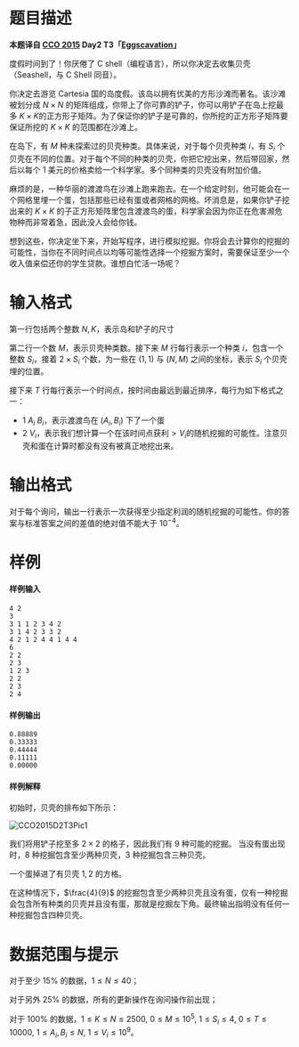 
# 题目描述

**本题译自 [CCO 2015](https://cemc.math.uwaterloo.ca/contests/computing/2015/index.html) Day2 T3「[Eggscavation](https://cemc.math.uwaterloo.ca/contests/computing/2015/stage%202/day2.pdf)」**

度假时间到了！你厌倦了 C shell（编程语言），所以你决定去收集贝壳（Seashell，与 C Shell 同音）。

你决定去游览 Cartesia 国的岛度假。该岛以拥有优美的方形沙滩而著名。该沙滩被划分成 $N\times N$ 的矩阵组成，你带上了你可靠的铲子，你可以用铲子在岛上挖最多 $K\times K$的正方形子矩阵。为了保证你的铲子是可靠的，你所挖的正方形子矩阵要保证所挖的 $K\times K$ 的范围都在沙滩上。

在岛下，有 $M$ 种未探索过的贝壳种类。具体来说，对于每个贝壳种类 $i$，有 $S_i$ 个贝壳在不同的位置。对于每个不同的种类的贝壳，你把它挖出来，然后带回家，然后以每个 $1$ 美元的价格卖给一个科学家。多个同种类的贝壳没有附加价值。

麻烦的是，一种华丽的渡渡鸟在沙滩上跑来跑去。在一个给定时刻，他可能会在一个网格里埋一个蛋，包括那些已经有蛋或者网格的网格。坏消息是，如果你铲子挖出来的 $K\times K$ 的子正方形矩阵里包含渡渡鸟的蛋，科学家会因为你正在危害濒危物种而非常着急，因此没人会给你钱。

想到这些，你决定坐下来，开始写程序，进行模拟挖掘。你将会去计算你的挖掘的可能性，当你在不同时间点以均等可能性选择一个挖掘方案时，需要保证至少一个收入值来偿还你的学生贷款。谁想白忙活一场呢？

# 输入格式

第一行包括两个整数 $N,K$，表示岛和铲子的尺寸

第二行一个数 $M$，表示贝壳种类数。接下来 $M$ 行每行表示一个种类 $i$，包含一个整数 $S_i$，接着 $2\times S_i$ 个数，为一些在 $(1,1)$ 与 $(N,M)$ 之间的坐标，表示 $S_i$ 个贝壳埋的位置。

接下来 $T$ 行每行表示一个时间点，按时间由最远到最近排序，每行为如下格式之一：
- $1$ $A_i$ $B_i$，表示渡渡鸟在 $(A_i,B_i)$ 下了一个蛋
- $2$ $V_i$，表示我们想计算一个在该时间点获利$>V_i$的随机挖掘的可能性。注意贝壳和蛋在计算时都没有没有被真正地挖出来。

# 输出格式

对于每个询问，输出一行表示一次获得至少指定利润的随机挖掘的可能性。你的答案与标准答案之间的差值的绝对值不能大于 $10^{-4}$。

# 样例

#### 样例输入
```plain
4 2
3
3 1 1 2 3 4 2
3 1 4 2 3 3 2
4 2 1 2 4 4 1 4 4
6
2 2
2 3
1 2 3
2 2
2 3
2 4
```
#### 样例输出
```plain
0.88889
0.33333
0.44444
0.11111
0.00000
```
#### 样例解释
初始时，贝壳的排布如下所示：

![CCO2015D2T3Pic1](http://miao.su/images/2018/08/16/aaa6d86f.png)

我们将用铲子挖至多 $2\times 2$ 的格子，因此我们有 $9$ 种可能的挖掘。
当没有蛋出现时，$8$ 种挖掘包含至少两种贝壳，$3$ 种挖掘包含三种贝壳。

一个蛋掉进了有贝壳 $1,2$ 的方格。

在这种情况下，$\frac{4}{9}$ 的挖掘包含至少两种贝壳且没有蛋，仅有一种挖掘会包含所有种类的贝壳并且没有蛋，那就是挖掘左下角。最终输出指明没有任何一种挖掘包含四种贝壳。

# 数据范围与提示

对于至少 $15\%$ 的数据，$1\le N \le 40$；

对于另外 $25\%$ 的数据，所有的更新操作在询问操作前出现；

对于 $100\%$ 的数据，$1\le K \le N\le 2500,$ $0\le M \le 10^5,$ $1\le S_i\le 4,$ $0\le T\le 10000,$ $1\le A_i,B_i \le N,$ $1\le V_i\le 10^9$。

